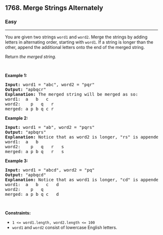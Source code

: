 <h2>1768. Merge Strings Alternately</h2><h3>Easy</h3><hr><div><p>You are given two strings <code>word1</code> and <code>word2</code>. Merge the strings by adding letters in alternating order, starting with <code>word1</code>. If a string is longer than the other, append the additional letters onto the end of the merged string.</p>

<p>Return <em>the merged string.</em></p>

<p>&nbsp;</p>
<p><strong>Example 1:</strong></p>

<pre><strong>Input:</strong> word1 = "abc", word2 = "pqr"
<strong>Output:</strong> "apbqcr"
<strong>Explanation:</strong>&nbsp;The merged string will be merged as so:
word1:  a   b   c
word2:    p   q   r
merged: a p b q c r
</pre>

<p><strong>Example 2:</strong></p>

<pre><strong>Input:</strong> word1 = "ab", word2 = "pqrs"
<strong>Output:</strong> "apbqrs"
<strong>Explanation:</strong>&nbsp;Notice that as word2 is longer, "rs" is appended to the end.
word1:  a   b 
word2:    p   q   r   s
merged: a p b q   r   s
</pre>

<p><strong>Example 3:</strong></p>

<pre><strong>Input:</strong> word1 = "abcd", word2 = "pq"
<strong>Output:</strong> "apbqcd"
<strong>Explanation:</strong>&nbsp;Notice that as word1 is longer, "cd" is appended to the end.
word1:  a   b   c   d
word2:    p   q 
merged: a p b q c   d
</pre>

<p>&nbsp;</p>
<p><strong>Constraints:</strong></p>

<ul>
	<li><code>1 &lt;= word1.length, word2.length &lt;= 100</code></li>
	<li><code>word1</code> and <code>word2</code> consist of lowercase English letters.</li>
</ul></div>